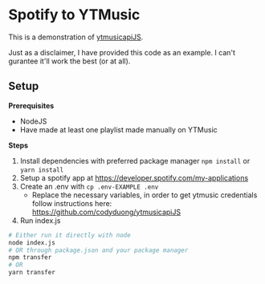 # Spotify to YTMusic
This is a demonstration of [ytmusicapiJS](https://github.com/codyduong/ytmusicapiJS).

Just as a disclaimer, I have provided this code as an example. I can't gurantee it'll work the best (or at all).

## Setup
<b> Prerequisites </b>
* NodeJS
* Have made at least one playlist made manually on YTMusic

<b> Steps </b>
1. Install dependencies with preferred package manager
`npm install` or `yarn install`
2. Setup a spotify app at https://developer.spotify.com/my-applications
3. Create an .env with `cp .env-EXAMPLE .env`
    * Replace the necessary variables, in order to get ytmusic credentials follow instructions here: https://github.com/codyduong/ytmusicapiJS
4. Run index.js
```bash
# Either run it directly with node
node index.js
# OR through package.json and your package manager
npm transfer
# OR
yarn transfer
```